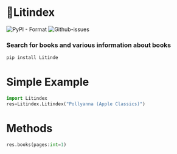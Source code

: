 # 📘Litindex
![PyPI - Format](https://img.shields.io/pypi/format/Litindex?style=for-the-badge)
![Github-issues](https://img.shields.io/github/issues/cjenf/Litindex.svg?style=for-the-badge)

### Search for books and various information about books
```py
pip install Litinde
```
# Simple Example
```py
import Litindex
res=Litindex.Litindex("Pollyanna (Apple Classics)")
```
# Methods
```py
res.books(pages:int=1)
```
